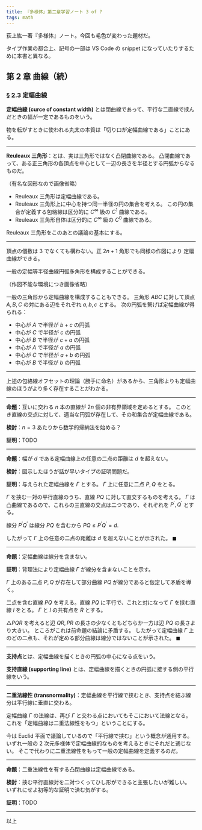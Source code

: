 ```yaml
---
title: 『多様体』第二章学習ノート 3 of ?
tags: math
---
```


荻上紘一著『多様体』ノート。今回も毛色が変わった題材だ。

タイプ作業の都合上、記号の一部は VS Code の snippet になっていたりするために本書と異なる。

## 第 2 章 曲線（続）

### § 2.3 定幅曲線

**定幅曲線 (curce of constant width)** とは閉曲線であって、平行な二直線で挟んだときの幅が一定であるものをいう。

物を転がすときに使われる丸太の本質は「切り口が定幅曲線である」ことにある。

----

**Reuleaux 三角形**：とは、実は三角形ではなく凸閉曲線である。
凸閉曲線であって、ある正三角形の各頂点を中心として一辺の長さを半径とする円弧からなるものだ。

（有名な図形なので画像省略）

* Reuleaux 三角形は定幅曲線である。
* Reuleaux 三角形上に中心を持つ同一半径の円の集合を考える。
  この円の集合が定義する包絡線は区分的に $C^\infty$ 級の $C^1$ 曲線である。
* Reuleaux 三角形自体は区分的に $C^\infty$ 級の $C^0$ 曲線である。

Reuleaux 三角形をこのあとの議論の基本にする。

----

頂点の個数は $3$ でなくても構わない。正 $2n + 1$ 角形でも同様の作図により
定幅曲線ができる。

一般の定幅等半径曲線円弧多角形を構成することができる。

（作図不能な環境につき画像省略）

一般の三角形から定幅曲線を構成することもできる。
三角形 $ABC$ に対して頂点 $A, B, C$ の対にある辺をそれぞれ $a, b, c$ とする。
次の円弧を繋げば定幅曲線が得られる：

* 中心が $A$ で半径が $b + c$ の円弧
* 中心が $C$ で半径が $c$ の円弧
* 中心が $B$ で半径が $c + a$ の円弧
* 中心が $A$ で半径が $a$ の円弧
* 中心が $C$ で半径が $a + b$ の円弧
* 中心が $B$ で半径が $b$ の円弧

----

上述の包絡線オフセットの理論（勝手に命名）があるから、三角形よりも定幅曲線のほうがより多く存在することがわかる。

----

**命題**：互いに交わる $n$ 本の直線が $2n$ 個の非有界領域を定めるとする。
このとき直線の交点に対して、適当な円弧が存在して、その和集合が定幅曲線である。

**検討**：$n = 3$ あたりから数学的帰納法を始める？

**証明**：TODO

----

**命題**：幅が $d$ である定幅曲線上の任意の二点の距離は $d$ を超えない。

**検討**：図示したほうが話が早いタイプの証明問題だ。

**証明**：与えられた定幅曲線を $\Gamma$ とする。
$\Gamma$ 上に任意に二点 $P, Q$ をとる。

$\Gamma$ を挟む一対の平行直線のうち、直線 $PQ$ に対して直交するものを考える。
$\Gamma$ は凸曲線であるので、これらの三直線の交点は二つであり、それぞれを $P^{\prime}, Q^{\prime}$ とする。

線分 $P^{\prime}Q^{\prime}$ は線分 $PQ$ を含むから
$PQ \le P^{\prime}Q^{\prime} = d.$

したがって $\Gamma$ 上の任意の二点の距離は $d$ を超えないことが示された。
$\blacksquare$

----

**命題**：定幅曲線は線分を含まない。

**証明**：背理法により定幅曲線 $\Gamma$ が線分を含まないことを示す。

$\Gamma$ 上のある二点 $P, Q$ が存在して部分曲線 $PQ$ が線分であると仮定して矛盾を導く。

二点を含む直線 $PQ$ を考える。直線 $PQ$ に平行で、これと対になって $\Gamma$ を挟む直線 $l$ をとる。
$\Gamma$ と $l$ の共有点を $R$ とする。

$\triangle PQR$ を考えると辺 $QR, PR$ の長さの少なくともどちらか一方は辺 $PQ$ の長さより大きい。
ところがこれは前命題の結論に矛盾する。
したがって定幅曲線 $\Gamma$ 上のどの二点も、それが定める部分曲線は線分ではないことが示された。
$\blacksquare$

----

**支持点**とは、定幅曲線を描くときの円弧の中心になる点をいう。

**支持直線 (supporting line)** とは、定幅曲線を描くときの円弧に接する側の平行線をいう。

----

**二重法線性 (transnormality)**：定幅曲線を平行線で挟むとき、支持点を結ぶ線分は平行線に垂直に交わる。

定幅曲線 $\Gamma$ の法線は、再び $\Gamma$ と交わる点においてもそこにおいて法線となる。
これを「定幅曲線は二重法線性をもつ」ということにする。

今は Euclid 平面で議論しているので「平行線で挟む」という概念が通用する。
いずれ一般の $2$ 次元多様体で定幅曲線的なものを考えるときにそれだと通じない。
そこで代わりに二重法線性をもって一般の定幅曲線を定義するのだ。

----

**命題**：二重法線性を有する凸閉曲線は定幅曲線である。

**検討**：挟む平行直線対を二対つくってひし形ができると主張したいが難しい。
いずれにせよ初等的な証明で済む気がする。

**証明**：TODO

----

以上
